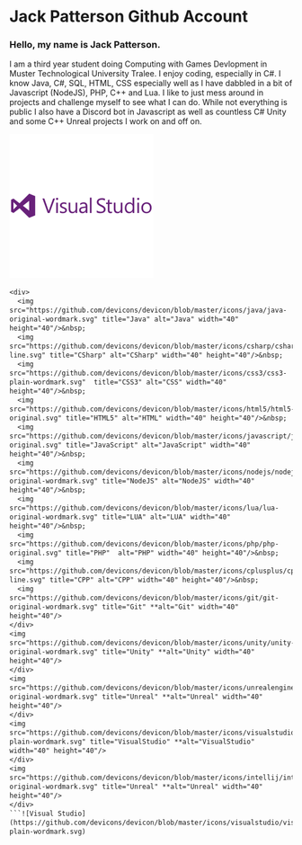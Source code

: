 # Jack Patterson Github Account

### Hello, my name is Jack Patterson.
I am a third year student doing Computing with Games Devlopment in Muster Technological University Tralee.
I enjoy coding, especially in C#.
I know Java, C#, SQL, HTML, CSS especially well as I have dabbled in a bit of Javascript (NodeJS), PHP, C++ and Lua. I like to just mess around in projects and challenge myself to see what I can do. While not everything is public I also have a Discord bot in Javascript as well as countless C# Unity and some C++ Unreal projects I work on and off on.

![Visual Studio](https://github.com/devicons/devicon/blob/master/icons/visualstudio/visualstudio-plain-wordmark.svg)

```
<div>
  <img src="https://github.com/devicons/devicon/blob/master/icons/java/java-original-wordmark.svg" title="Java" alt="Java" width="40" height="40"/>&nbsp;
  <img src="https://github.com/devicons/devicon/blob/master/icons/csharp/csharp-line.svg" title="CSharp" alt="CSharp" width="40" height="40"/>&nbsp;
  <img src="https://github.com/devicons/devicon/blob/master/icons/css3/css3-plain-wordmark.svg"  title="CSS3" alt="CSS" width="40" height="40"/>&nbsp;
  <img src="https://github.com/devicons/devicon/blob/master/icons/html5/html5-original.svg" title="HTML5" alt="HTML" width="40" height="40"/>&nbsp;
  <img src="https://github.com/devicons/devicon/blob/master/icons/javascript/javascript-original.svg" title="JavaScript" alt="JavaScript" width="40" height="40"/>&nbsp;
  <img src="https://github.com/devicons/devicon/blob/master/icons/nodejs/nodejs-original-wordmark.svg" title="NodeJS" alt="NodeJS" width="40" height="40"/>&nbsp;
  <img src="https://github.com/devicons/devicon/blob/master/icons/lua/lua-original-wordmark.svg" title="LUA" alt="LUA" width="40" height="40"/>&nbsp;
  <img src="https://github.com/devicons/devicon/blob/master/icons/php/php-original.svg" title="PHP"  alt="PHP" width="40" height="40"/>&nbsp;
  <img src="https://github.com/devicons/devicon/blob/master/icons/cplusplus/cplusplus-line.svg" title="CPP" alt="CPP" width="40" height="40"/>&nbsp;
  <img src="https://github.com/devicons/devicon/blob/master/icons/git/git-original-wordmark.svg" title="Git" **alt="Git" width="40" height="40"/>
</div>
<img src="https://github.com/devicons/devicon/blob/master/icons/unity/unity-original-wordmark.svg" title="Unity" **alt="Unity" width="40" height="40"/>
</div>
<img src="https://github.com/devicons/devicon/blob/master/icons/unrealengine/unrealengine-original-wordmark.svg" title="Unreal" **alt="Unreal" width="40" height="40"/>
</div>
<img src="https://github.com/devicons/devicon/blob/master/icons/visualstudio/visualstudio-plain-wordmark.svg" title="VisualStudio" **alt="VisualStudio" width="40" height="40"/>
</div>
<img src="https://github.com/devicons/devicon/blob/master/icons/intellij/intellij-original-wordmark.svg" title="Unreal" **alt="Unreal" width="40" height="40"/>
</div>
```![Visual Studio](https://github.com/devicons/devicon/blob/master/icons/visualstudio/visualstudio-plain-wordmark.svg)




